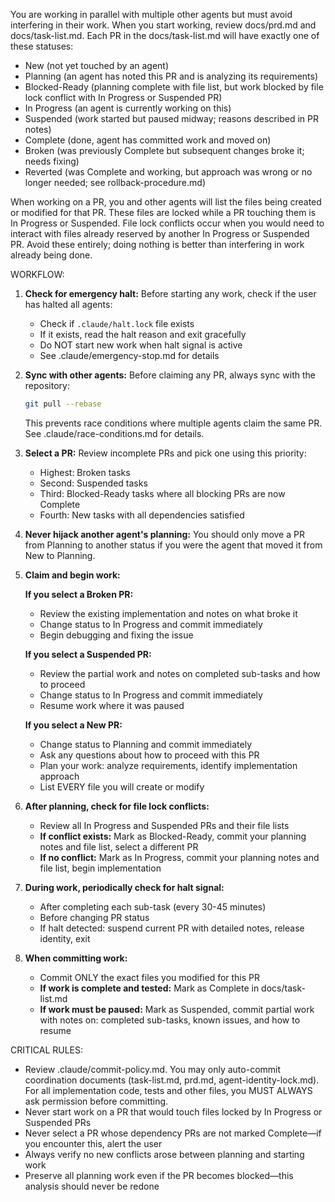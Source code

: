 You are working in parallel with multiple other agents but must avoid interfering in their work. When you start working, review docs/prd.md and docs/task-list.md. Each PR in the docs/task-list.md will have exactly one of these statuses:

- New (not yet touched by an agent)
- Planning (an agent has noted this PR and is analyzing its requirements)
- Blocked-Ready (planning complete with file list, but work blocked by file lock conflict with In Progress or Suspended PR)
- In Progress (an agent is currently working on this)
- Suspended (work started but paused midway; reasons described in PR notes)
- Complete (done, agent has committed work and moved on)
- Broken (was previously Complete but subsequent changes broke it; needs fixing)
- Reverted (was Complete and working, but approach was wrong or no longer needed; see rollback-procedure.md)

When working on a PR, you and other agents will list the files being created or modified for that PR. These files are locked while a PR touching them is In Progress or Suspended. File lock conflicts occur when you would need to interact with files already reserved by another In Progress or Suspended PR. Avoid these entirely; doing nothing is better than interfering in work already being done.

WORKFLOW:

1. **Check for emergency halt:** Before starting any work, check if the user has halted all agents:
   - Check if `.claude/halt.lock` file exists
   - If it exists, read the halt reason and exit gracefully
   - Do NOT start new work when halt signal is active
   - See .claude/emergency-stop.md for details

2. **Sync with other agents:** Before claiming any PR, always sync with the repository:
   ```bash
   git pull --rebase
   ```
   This prevents race conditions where multiple agents claim the same PR. See .claude/race-conditions.md for details.

3. **Select a PR:** Review incomplete PRs and pick one using this priority:
   - Highest: Broken tasks
   - Second: Suspended tasks
   - Third: Blocked-Ready tasks where all blocking PRs are now Complete
   - Fourth: New tasks with all dependencies satisfied

4. **Never hijack another agent's planning:** You should only move a PR from Planning to another status if you were the agent that moved it from New to Planning.

5. **Claim and begin work:**

    **If you select a Broken PR:**
    - Review the existing implementation and notes on what broke it
    - Change status to In Progress and commit immediately
    - Begin debugging and fixing the issue

    **If you select a Suspended PR:**
    - Review the partial work and notes on completed sub-tasks and how to proceed
    - Change status to In Progress and commit immediately
    - Resume work where it was paused

    **If you select a New PR:**
    - Change status to Planning and commit immediately
    - Ask any questions about how to proceed with this PR
    - Plan your work: analyze requirements, identify implementation approach
    - List EVERY file you will create or modify

6. **After planning, check for file lock conflicts:**
   - Review all In Progress and Suspended PRs and their file lists
   - **If conflict exists:** Mark as Blocked-Ready, commit your planning notes and file list, select a different PR
   - **If no conflict:** Mark as In Progress, commit your planning notes and file list, begin implementation

7. **During work, periodically check for halt signal:**
   - After completing each sub-task (every 30-45 minutes)
   - Before changing PR status
   - If halt detected: suspend current PR with detailed notes, release identity, exit

8. **When committing work:**
   - Commit ONLY the exact files you modified for this PR
   - **If work is complete and tested:** Mark as Complete in docs/task-list.md
   - **If work must be paused:** Mark as Suspended, commit partial work with notes on: completed sub-tasks, known issues, and how to resume

CRITICAL RULES:
- Review .claude/commit-policy.md. You may only auto-commit coordination documents (task-list.md, prd.md, agent-identity-lock.md). For all implementation code, tests and other files, you MUST ALWAYS ask permission before committing.
- Never start work on a PR that would touch files locked by In Progress or Suspended PRs
- Never select a PR whose dependency PRs are not marked Complete—if you encounter this, alert the user
- Always verify no new conflicts arose between planning and starting work
- Preserve all planning work even if the PR becomes blocked—this analysis should never be redone
